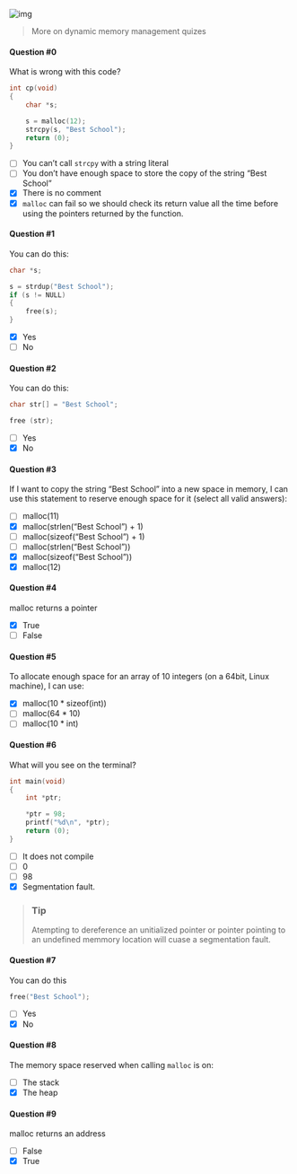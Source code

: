 ![img](https://assets.imaginablefutures.com/media/images/ALX_Logo.max-200x150.png)
> More on dynamic memory management quizes

#### Question #0
What is wrong with this code?

```c
int cp(void)
{
    char *s;

    s = malloc(12);
    strcpy(s, "Best School");
    return (0);
}
```
* [ ] You can’t call ```strcpy``` with a string literal
* [ ] You don’t have enough space to store the copy of the string “Best School”
* [X] There is no comment
* [X] ```malloc``` can fail so we should check its return value all the time before using the pointers returned by the function.

#### Question #1
You can do this:
```c
char *s;

s = strdup("Best School");
if (s != NULL)
{
    free(s);
}
```
* [X] Yes
* [ ] No

#### Question #2
You can do this:
```c
char str[] = "Best School";

free (str);
```
* [ ] Yes
* [X] No

#### Question #3
If I want to copy the string “Best School” into a new space in memory, I can use this statement to reserve enough space for it (select all valid answers):

* [ ] malloc(11)
* [X] malloc(strlen(“Best School”) + 1)
* [ ] malloc(sizeof(“Best School”) + 1)
* [ ] malloc(strlen(“Best School”))
* [X] malloc(sizeof(“Best School”))
* [X] malloc(12)

#### Question #4
malloc returns a pointer

* [X] True
* [ ] False

#### Question #5
To allocate enough space for an array of 10 integers (on a 64bit, Linux machine), I can use:

* [X] malloc(10 * sizeof(int))
* [ ] malloc(64 * 10)
* [ ] malloc(10 * int)

#### Question #6
What will you see on the terminal?
```c
int main(void)
{
    int *ptr;

    *ptr = 98;
    printf("%d\n", *ptr);
    return (0);
}
```
* [ ] It does not compile
* [ ] 0
* [ ] 98
* [X] Segmentation fault. 
> ### Tip
> Atempting to dereference an unitialized pointer or pointer pointing to an undefined memmory location will cuase a segmentation fault. 

#### Question #7
You can do this
```c
free("Best School");
```
* [ ] Yes
* [X] No

#### Question #8
The memory space reserved when calling ```malloc``` is on:
* [ ] The stack
* [X] The heap

#### Question #9
malloc returns an address

* [ ] False
* [X] True
